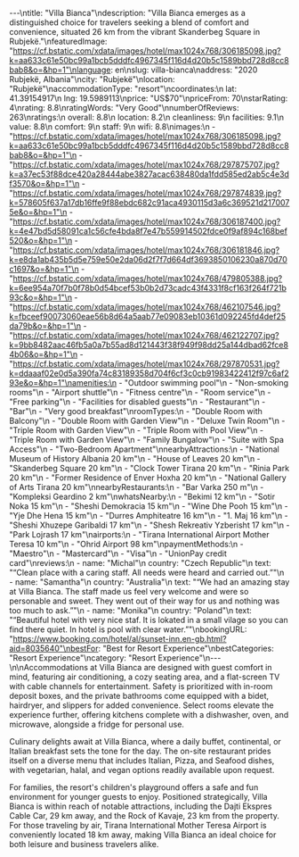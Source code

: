---\ntitle: "Villa Bianca"\ndescription: "Villa Bianca emerges as a distinguished choice for travelers seeking a blend of comfort and convenience, situated 26 km from the vibrant Skanderbeg Square in Rubjekë."\nfeaturedImage: "https://cf.bstatic.com/xdata/images/hotel/max1024x768/306185098.jpg?k=aa633c61e50bc99a1bcb5dddfc4967345f116d4d20b5c1589bbd728d8cc8bab8&o=&hp=1"\nlanguage: en\nslug: villa-bianca\naddress: "2020 Rubjekë, Albania"\ncity: "Rubjekë"\nlocation: "Rubjekë"\naccommodationType: "resort"\ncoordinates:\n  lat: 41.39154917\n  lng: 19.5989113\nprice: "US$70"\npriceFrom: 70\nstarRating: 4\nrating: 8.8\nratingWords: "Very Good"\nnumberOfReviews: 263\nratings:\n  overall: 8.8\n  location: 8.2\n  cleanliness: 9\n  facilities: 9.1\n  value: 8.8\n  comfort: 9\n  staff: 9\n  wifi: 8.8\nimages:\n  - "https://cf.bstatic.com/xdata/images/hotel/max1024x768/306185098.jpg?k=aa633c61e50bc99a1bcb5dddfc4967345f116d4d20b5c1589bbd728d8cc8bab8&o=&hp=1"\n  - "https://cf.bstatic.com/xdata/images/hotel/max1024x768/297875707.jpg?k=a37ec53f88dce420a28444abe3827acac638480da1fdd585ed2ab5c4e3df3570&o=&hp=1"\n  - "https://cf.bstatic.com/xdata/images/hotel/max1024x768/297874839.jpg?k=578605f637a17db16ffe9f88ebdc682c91aca4930115d3a6c369521d2170075e&o=&hp=1"\n  - "https://cf.bstatic.com/xdata/images/hotel/max1024x768/306187400.jpg?k=4e47bd5d58091ca1c56cfe4bda8f7e47b559914502fdce0f9af894c168bef520&o=&hp=1"\n  - "https://cf.bstatic.com/xdata/images/hotel/max1024x768/306181846.jpg?k=e8da1ab435b5d5e759e50e2da06d2f7f7d664df3693850106230a870d70c1697&o=&hp=1"\n  - "https://cf.bstatic.com/xdata/images/hotel/max1024x768/479805388.jpg?k=6ee954a70f7b0f78b0d54bcef53b0b2d73cadc43f4331f8cf163f264f721b93c&o=&hp=1"\n  - "https://cf.bstatic.com/xdata/images/hotel/max1024x768/462107546.jpg?k=fbceef90073060eae56b8d64a5aab77e09083eb10361d092245fd4def25da79b&o=&hp=1"\n  - "https://cf.bstatic.com/xdata/images/hotel/max1024x768/462122707.jpg?k=9bb8482aac46fb5a0a7b55ad8d121443f38f949f98dd25a144dbad62fce84b06&o=&hp=1"\n  - "https://cf.bstatic.com/xdata/images/hotel/max1024x768/297870531.jpg?k=ddaaaf02e0d5a390fa74c83189358d704f6cf3c0cb91983422412f97c6af293e&o=&hp=1"\namenities:\n  - "Outdoor swimming pool"\n  - "Non-smoking rooms"\n  - "Airport shuttle"\n  - "Fitness centre"\n  - "Room service"\n  - "Free parking"\n  - "Facilities for disabled guests"\n  - "Restaurant"\n  - "Bar"\n  - "Very good breakfast"\nroomTypes:\n  - "Double Room with Balcony"\n  - "Double Room with Garden View"\n  - "Deluxe Twin Room"\n  - "Triple Room with Garden View"\n  - "Triple Room with Pool View"\n  - "Triple Room with Garden View"\n  - "Family Bungalow"\n  - "Suite with Spa Access"\n  - "Two-Bedroom Apartment"\nnearbyAttractions:\n  - "National Museum of History Albania 20 km"\n  - "House of Leaves 20 km"\n  - "Skanderbeg Square 20 km"\n  - "Clock Tower Tirana 20 km"\n  - "Rinia Park 20 km"\n  - "Former Residence of Enver Hoxha 20 km"\n  - "National Gallery of Arts Tirana 20 km"\nnearbyRestaurants:\n  - "Bar Varka 250 m"\n  - "Kompleksi Geardino 2 km"\nwhatsNearby:\n  - "Bekimi 12 km"\n  - "Sotir Noka 15 km"\n  - "Sheshi Demokracia 15 km"\n  - "Wine Dhe Pooh 15 km"\n  - "Yje Dhe Hena 15 km"\n  - "Durres Amphiteatre 16 km"\n  - "1. Maj 16 km"\n  - "Sheshi Xhuzepe Garibaldi 17 km"\n  - "Shesh Rekreativ Yzberisht 17 km"\n  - "Park Lojrash 17 km"\nairports:\n  - "Tirana International Airport Mother Teresa 10 km"\n  - "Ohrid Airport 98 km"\npaymentMethods:\n  - "Maestro"\n  - "Mastercard"\n  - "Visa"\n  - "UnionPay credit card"\nreviews:\n  - name: "Michal"\n    country: "Czech Republic"\n    text: "“Clean place with a caring staff. All needs were heard and carried out.”"\n  - name: "Samantha"\n    country: "Australia"\n    text: "“We had an amazing stay at Villa Bianca. The staff made us feel very welcome and were so personable and sweet. They went out of their way for us and nothing was too much to ask.”"\n  - name: "Monika"\n    country: "Poland"\n    text: "“Beautiful hotel with very nice staf. It is lokated in a small vilage so you can find there quiet. In hotel is pool with clear water.”"\nbookingURL: "https://www.booking.com/hotel/al/sunset-inn.en-gb.html?aid=8035640"\nbestFor: "Best for Resort Experience"\nbestCategories: "Resort Experience"\ncategory: "Resort Experience"\n---\n\nAccommodations at Villa Bianca are designed with guest comfort in mind, featuring air conditioning, a cozy seating area, and a flat-screen TV with cable channels for entertainment. Safety is prioritized with in-room deposit boxes, and the private bathrooms come equipped with a bidet, hairdryer, and slippers for added convenience. Select rooms elevate the experience further, offering kitchens complete with a dishwasher, oven, and microwave, alongside a fridge for personal use.

Culinary delights await at Villa Bianca, where a daily buffet, continental, or Italian breakfast sets the tone for the day. The on-site restaurant prides itself on a diverse menu that includes Italian, Pizza, and Seafood dishes, with vegetarian, halal, and vegan options readily available upon request.

For families, the resort's children's playground offers a safe and fun environment for younger guests to enjoy. Positioned strategically, Villa Bianca is within reach of notable attractions, including the Dajti Ekspres Cable Car, 29 km away, and the Rock of Kavaje, 23 km from the property. For those traveling by air, Tirana International Mother Teresa Airport is conveniently located 18 km away, making Villa Bianca an ideal choice for both leisure and business travelers alike.